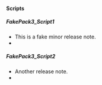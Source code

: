 
#### Scripts
##### __FakePack3_Script1__
- This is a fake minor release note.
-

##### __FakePack3_Script2__
- Another release note.
-

